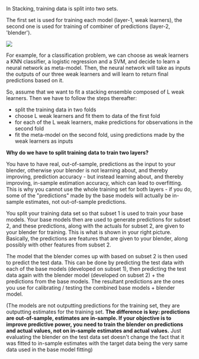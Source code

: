 In Stacking, training data is split into two sets. 

The first set is used for training each model (layer-1, weak learners), the second one is used for training of combiner of predictions (layer-2, 'blender').

![](https://miro.medium.com/max/2522/1*ZucZsXkOwrpY2XaPh6teRw@2x.png)

For example, for a classification problem, we can choose as weak learners a KNN classifier, a logistic regression and a SVM, and decide to learn a neural network as meta-model. Then, the neural network will take as inputs the outputs of our three weak learners and will learn to return final predictions based on it.

So, assume that we want to fit a stacking ensemble composed of L weak learners. Then we have to follow the steps thereafter:

- split the training data in two folds
- choose L weak learners and fit them to data of the first fold
- for each of the L weak learners, make predictions for observations in the second fold
- fit the meta-model on the second fold, using predictions made by the weak learners as inputs





**Why do we have to split training data to train two layers?**

You have to have real, out-of-sample, predictions as the input to your blender, otherwise your blender is not learning about, and thereby improving, prediction accuracy - but instead learning about, and thereby improving, in-sample estimation accuracy, which can lead to overfitting. This is why you cannot use the whole training set for both layers - if you do, some of the "predictions" made by the base models will actually be in-sample estimates, not out-of-sample predictions.

You split your training data set so that subset 1 is used to train your base models. Your base models then are used to generate predictions for subset 2, and these predictions, along with the actuals for subset 2, are given to your blender for training. This is what is shown in your right picture. Basically, the predictions are features that are given to your blender, along possibly with other features from subset 2.

The model that the blender comes up with based on subset 2 is then used to predict the test data. This can be done by predicting the test data with each of the base models (developed on subset 1), then predicting the test data again with the blender model (developed on subset 2) + the predictions from the base models. The resultant predictions are the ones you use for calibrating / testing the combined base models + blender model.



(The models are not outputting predictions for the training set, they are outputting estimates for the training set. **The difference is key: predictions are out-of-sample, estimates are in-sample. If your objective is to improve predictive power, you need to train the blender on predictions and actual values, not on in-sample estimates and actual values.** Just evaluating the blender on the test data set doesn't change the fact that it was fitted to in-sample estimates with the target data being the very same data used in the base model fitting)